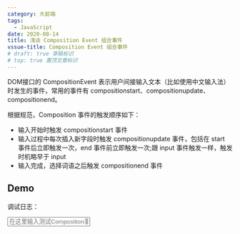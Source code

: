 ```yaml
---
category: 大前端
tags:
  - JavaScript
date: 2020-08-14
title: 浅谈 Composition Event 组合事件
vssue-title: Composition Event 组合事件
# draft: true 草稿标识
# top: true 置顶文章标识
---
```


DOM接口的 CompositionEvent 表示用户间接输入文本（比如使用中文输入法）时发生的事件，常用的事件有 compositionstart、compositionupdate、compositionend。

<!-- more -->

根据规范，Composition 事件的触发顺序如下：

- 输入开始时触发 compositionstart 事件
- 输入过程中每次插入新字段时触发 compositionupdate 事件，包括在 start 事件后立即触发一次，end 事件前立即触发一次;跟 input 事件触发一样，触发时机略早于 input
- 输入完成，选择词语之后触发 compositionend 事件

## Demo

<p>调试日志：</p>
<div id='log'>
  
</div>

<input placeholder='在这里输入测试Composition事件' id='input'/>


<script>
  window.onload = function() {
    const input = document.getElementById('input')
    const logger = document.getElementById('log')
    console.log(input)
    input.addEventListener('compositionstart', function(e){
      console.log('compositionstart', e)
      insertLog('触发compositionstart事件')
    }, false)
    input.addEventListener('compositionupdate', function(e){
      console.log('compositionupdate', e)
      insertLog('触发compositionupdate事件，输入值为：' +　e.data)
    }, false)
    input.addEventListener('compositionend', function(e){
      console.log('compositionend', e)
      insertLog('触发compositionend事件，最终输入值为：' + e.data)
    }, false)
    input.addEventListener('input', function(e){
      console.log('input', e)
      insertLog('触发input事件')
    }, false)

    function insertLog(info){
      const p = document.createElement('p')
      p.innerHTML = info
      logger.appendChild(p)
    }
  }
</script>